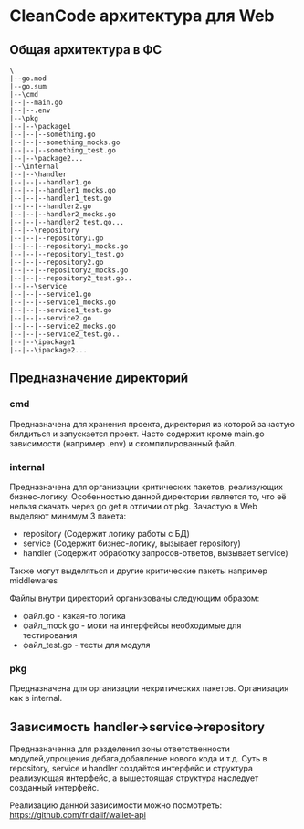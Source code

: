 # CleanCode архитектура для Web

## Общая архитектура в ФС

```
\
|--go.mod
|--go.sum
|--\cmd
|--|--main.go
|--|--.env
|--\pkg
|--|--\package1
|--|--|--something.go
|--|--|--something_mocks.go
|--|--|--something_test.go
|--|--\package2...
|--\internal
|--|--\handler
|--|--|--handler1.go
|--|--|--handler1_mocks.go
|--|--|--handler1_test.go
|--|--|--handler2.go
|--|--|--handler2_mocks.go
|--|--|--handler2_test.go...
|--|--\repository
|--|--|--repository1.go
|--|--|--repository1_mocks.go
|--|--|--repository1_test.go
|--|--|--repository2.go
|--|--|--repository2_mocks.go
|--|--|--repository2_test.go..
|--|--\service
|--|--|--service1.go
|--|--|--service1_mocks.go
|--|--|--service1_test.go
|--|--|--service2.go
|--|--|--service2_mocks.go
|--|--|--service2_test.go..
|--|--\ipackage1
|--|--\ipackage2...
```

## Предназначение директорий

### cmd

Предназначена для хранения проекта, директория из которой зачастую билдиться и запускается проект. Часто содержит кроме main.go зависимости (например .env) и скомпилированный файл.

### internal

Предназначена для организации критических пакетов, реализующих бизнес-логику. Особенностью данной директории является то, что её нельзя скачать через go get в отличии от pkg.
Зачастую в Web выделяют минимум 3 пакета:
- repository (Содержит логику работы с БД)
- service (Содержит бизнес-логику, вызывает repository)
- handler (Содержит обработку запросов-ответов, вызывает service)

Также могут выделяться и другие критические пакеты например middlewares

Файлы внутри директорий организованы следующим образом:
- файл.go - какая-то логика
- файл_mock.go - моки на интерфейсы необходимые для тестирования
- файл_test.go - тесты для модуля

### pkg

Предназначена для организации некритических пакетов. Организация как в internal.

## Зависимость handler->service->repository

Предназначенна для разделения зоны ответственности модулей,упрощения дебага,добавление нового кода и т.д.
Суть в repository, service и handler создаётся интерфейс и структура реализующая интерфейс, а вышестоящая структура наследует созданный интерфейс.

Реализацию данной зависимости можно посмотреть:
https://github.com/fridalif/wallet-api